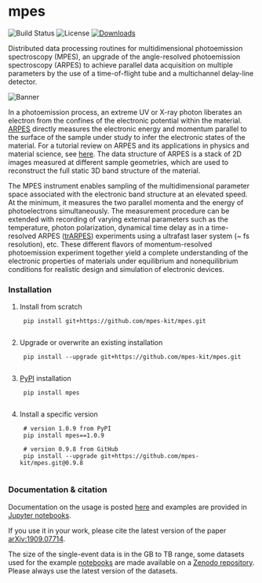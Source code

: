 # mpes

![Build Status](https://www.travis-ci.org/RealPolitiX/mpes.svg?branch=master) ![License](https://img.shields.io/github/license/mpes-kit/mpes?color=lightgrey) [![Downloads](https://pepy.tech/badge/mpes)](https://pepy.tech/project/mpes)

Distributed data processing routines for multidimensional photoemission spectroscopy (MPES), an upgrade of the angle-resolved photoemission spectroscopy (ARPES) to achieve parallel data acquisition on multiple parameters by the use of a time-of-flight tube and a multichannel delay-line detector.

![Banner](https://github.com/mpes-kit/mpes/blob/master/resources/figures/Schematic.png)

In a photoemission process, an extreme UV or X-ray photon liberates an electron from the confines of the electronic potential within the material. [ARPES](https://en.wikipedia.org/wiki/Angle-resolved_photoemission_spectroscopy) directly measures the electronic energy and momentum parallel to the surface of the sample under study to infer the electronic states of the material. For a tutorial review on ARPES and its applications in physics and material science, see [here](http://www.phas.ubc.ca/~damascel/ARPES_Intro.pdf). The data structure of ARPES is a stack of 2D images measured at different sample geometries, which are used to reconstruct the full static 3D band structure of the material.


The MPES instrument enables sampling of the multidimensional parameter space associated with the electronic band structure at an elevated speed. At the minimum, it measures the two parallel momenta and the energy of photoelectrons simultaneously. The measurement procedure can be extended with recording of varying external parameters such as the temperature, photon polarization, dynamical time delay as in a time-resolved ARPES ([trARPES](http://ac.els-cdn.com/S036820481400108X/1-s2.0-S036820481400108X-main.pdf?_tid=00fe4a76-705f-11e7-aa2e-00000aacb35f&acdnat=1500894080_b61b6aadc82bb357e2797ddac6419991)) experiments using a ultrafast laser system (~ fs resolution), etc. These different flavors of momentum-resolved photoemission experiment together yield a complete understanding of the electronic properties of materials under equilibrium and nonequilibrium conditions for realistic design and simulation of electronic devices.

### Installation

1. Install from scratch

    <pre><code class="console"> pip install git+https://github.com/mpes-kit/mpes.git
    </code></pre>

2. Upgrade or overwrite an existing installation

    <pre><code class="console"> pip install --upgrade git+https://github.com/mpes-kit/mpes.git
    </code></pre>

3. [PyPI](https://pypi.org/project/mpes/) installation

    <pre><code class="console"> pip install mpes
    </code></pre>

4. Install a specific version

    <pre><code class="console"> # version 1.0.9 from PyPI
    pip install mpes==1.0.9

    # version 0.9.8 from GitHub
    pip install --upgrade git+https://github.com/mpes-kit/mpes.git@0.9.8
    </code></pre>

### Documentation & citation

Documentation on the usage is posted [here](https://mpes-kit.github.io/mpes/) and examples are provided in [Jupyter notebooks](https://github.com/mpes-kit/mpes/tree/master/examples).

If you use it in your work, please cite the latest version of the paper [arXiv:1909.07714](https://arxiv.org/abs/1909.07714).

The size of the single-event data is in the GB to TB range, some datasets used for the example [notebooks](https://github.com/mpes-kit/mpes/tree/master/examples) are made available on a [Zenodo repository](https://doi.org/10.5281/zenodo.3987303). Please always use the latest version of the datasets.